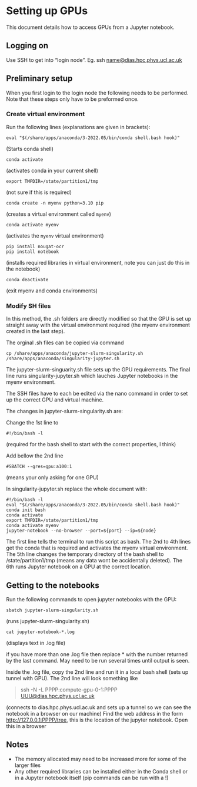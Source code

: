 # Setting up GPUs 

This document details how to access GPUs from a Jupyter notebook.

## Logging on 

Use SSH to get into “login node”. Eg.  ssh name@dias.hpc.phys.ucl.ac.uk

## Preliminary setup

When you first login to the login node the following needs to be performed. Note that these steps only have to be preformed once.

### Create virtual environment

Run the following lines (explanations are given in brackets):
```
eval "$(/share/apps/anaconda/3-2022.05/bin/conda shell.bash hook)" 
```
(Starts conda shell)

```
conda activate
```
(activates conda in your current shell)

```
export TMPDIR=/state/partition1/tmp
```
(not sure if this is required)

```
conda create -n myenv python=3.10 pip
```
(creates a virtual environment called `myenv`)

```
conda activate myenv
```
(activates the `myenv` virtual environment)

```
pip install nougat-ocr
pip install notebook
```
(installs required libraries in virtual environment, note you can just do this in the notebook)

```
conda deactivate
```
(exit myenv and conda environments)

### Modify SH files

In this method, the .sh folders are directly modified so that the GPU is set up straight away with the virtual environment required (the myenv environment created in the last step). 

The orginal .sh files can be copied via command
```
cp /share/apps/anaconda/jupyter-slurm-singularity.sh /share/apps/anaconda/singularity-jupyter.sh
```

The jupyter-slurm-singuarity.sh file sets up the GPU requirements. The final line runs singularity-jupyter.sh which lauches Jupyter notebooks in the myenv environment.

The SSH files have to each be edited via the nano command in order to set up the correct GPU and virtual machine.

The changes in jupyter-slurm-singularity.sh are:

Change the 1st line to
```
#!/bin/bash -l 
```
(required for the bash shell to start with the correct properties, I think)

Add bellow the 2nd line
```
#SBATCH --gres=gpu:a100:1
```
(means your only asking for one GPU)

In singularity-jupyter.sh replace the whole document with:

```
#!/bin/bash -l
eval "$(/share/apps/anaconda/3-2022.05/bin/conda shell.bash hook)"
conda init bash
conda activate
export TMPDIR=/state/partition1/tmp
conda activate myenv
jupyter-notebook --no-browser --port=${port} --ip=${node}
```

The first line tells the terminal to run this script as bash. The 2nd to 4th lines get the conda that is required and activates the myenv virtual environment. The 5th line changes the temporary directory of the bash shell to /state/partition1/tmp (means any data wont be accidentally deleted). The 6th runs Jupyter notebook on a GPU at the correct location.


## Getting to the notebooks

Run the following commands to open jupyter notebooks with the GPU:
```
sbatch jupyter-slurm-singularity.sh
```
(runs jupyter-slurm-singularity.sh)

```
cat jupyter-notebook-*.log 
```
(displays text in .log file)

if you have more than one .log file then replace * with the number returned by the last command. May need to be run several times until output is seen.
 
Inside the .log file, copy the 2nd line and run it in a local bash shell (sets up tunnel with GPU). The 2nd line will look something like 
> ssh -N -L PPPP:compute-gpu-0-1:PPPP UUU@dias.hpc.phys.ucl.ac.uk

(connects to dias.hpc.phys.ucl.ac.uk and sets up a tunnel so we can see the notebook in a browser on our machine)
Find the web address in the form http://127.0.0.1:PPPP/tree, this is the location of the jupyter notebook. Open this in a browser

## Notes

* The memory allocated may need to be increased more for some of the larger files
* Any other required libraries can be installed either in the Conda shell or in a Jupyter notebook itself (pip commands can be run with a !)
